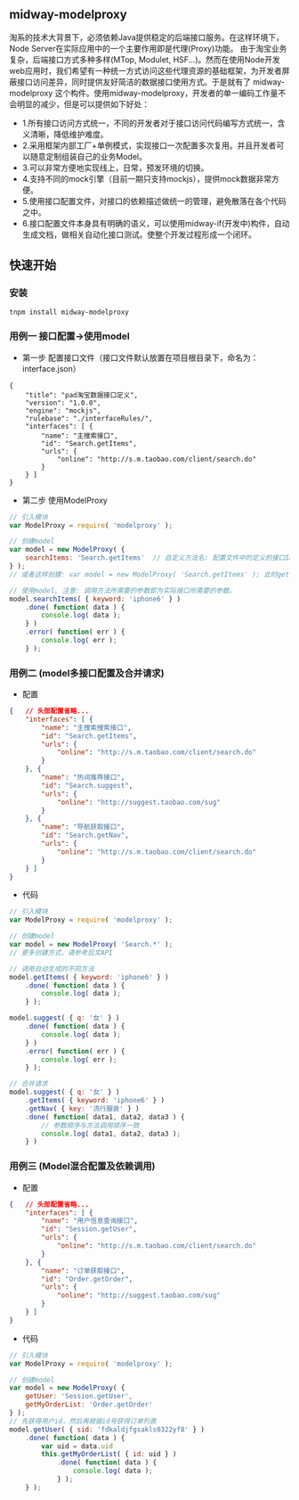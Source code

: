 ## midway-modelproxy

淘系的技术大背景下，必须依赖Java提供稳定的后端接口服务。在这样环境下，Node Server在实际应用中的一个主要作用即是代理(Proxy)功能。
由于淘宝业务复杂，后端接口方式多种多样(MTop, Modulet, HSF...)。然而在使用Node开发web应用时，我们希望有一种统一方式访问这些代理资源的基础框架，为开发者屏蔽接口访问差异，同时提供友好简洁的数据接口使用方式。于是就有了 midway-modelproxy 这个构件。使用midway-modelproxy，开发者的单一编码工作量不会明显的减少，但是可以提供如下好处：
* 1.所有接口访问方式统一，不同的开发者对于接口访问代码编写方式统一，含义清晰，降低维护难度。
* 2.采用框架内部工厂+单例模式，实现接口一次配置多次复用。并且开发者可以随意定制组装自己的业务Model。
* 3.可以非常方便地实现线上，日常，预发环境的切换。
* 4.支持不同的mock引擎（目前一期只支持mockjs），提供mock数据非常方便。
* 5.使用接口配置文件，对接口的依赖描述做统一的管理，避免散落在各个代码之中。
* 6.接口配置文件本身具有明确的语义，可以使用midway-if(开发中)构件，自动生成文档，做相关自动化接口测试。使整个开发过程形成一个闭环。

## 快速开始

### 安装

```sh
tnpm install midway-modelproxy
```

### 用例一 接口配置->使用model
* 第一步 配置接口文件（接口文件默认放置在项目根目录下，命名为：interface.json）

```
{
    "title": "pad淘宝数据接口定义",
    "version": "1.0.0",
    "engine": "mockjs",
    "rulebase": "./interfaceRules/",
    "interfaces": [ {
        "name": "主搜索接口",
        "id": "Search.getItems",
        "urls": {
            "online": "http://s.m.taobao.com/client/search.do"
        }
    } ]
}
```

* 第二步 使用ModelProxy

```js
// 引入模块
var ModelProxy = require( 'modelproxy' ); 

// 创建model
var model = new ModelProxy( {
    searchItems: 'Search.getItems'  // 自定义方法名: 配置文件中的定义的接口ID
} );
// 或者这样创建: var model = new ModelProxy( 'Search.getItems' ); 此时getItems 会作为为方法名

// 使用model, 注意: 调用方法所需要的参数即为实际接口所需要的参数。
model.searchItems( { keyword: 'iphone6' } )
    .done( function( data ) {
        console.log( data );
    } )
    .error( function( err ) {
        console.log( err );
    } );
```

### 用例二 (model多接口配置及合并请求)
* 配置

```json
{   // 头部配置省略...
    "interfaces": [ {
        "name": "主搜索搜索接口",
        "id": "Search.getItems",
        "urls": {
            "online": "http://s.m.taobao.com/client/search.do"
        }
    }, {
        "name": "热词推荐接口",
        "id": "Search.suggest",
        "urls": {
            "online": "http://suggest.taobao.com/sug"
        }
    }, {
        "name": "导航获取接口",
        "id": "Search.getNav",
        "urls": {
            "online": "http://s.m.taobao.com/client/search.do"
        }
    } ]
}
```

* 代码

```js
// 引入模块
var ModelProxy = require( 'modelproxy' ); 

// 创建model
var model = new ModelProxy( 'Search.*' );
// 更多创建方式，请参考后文API

// 调用自动生成的不同方法
model.getItems( { keyword: 'iphone6' } )
    .done( function( data ) {
        console.log( data );
    } );

model.suggest( { q: '女' } )
    .done( function( data ) {
        console.log( data );
    } )
    .error( function( err ) {
        console.log( err );
    } );

// 合并请求
model.suggest( { q: '女' } )
    .getItems( { keyword: 'iphone6' } )
    .getNav( { key: '流行服装' } )
    .done( function( data1, data2, data3 ) {
        // 参数顺序与方法调用顺序一致
        console.log( data1, data2, data3 );
    } )

```

### 用例三 (Model混合配置及依赖调用)

* 配置

```json
{   // 头部配置省略...
    "interfaces": [ {
        "name": "用户信息查询接口",
        "id": "Session.getUser",
        "urls": {
            "online": "http://s.m.taobao.com/client/search.do"
        }
    }, {
        "name": "订单获取接口",
        "id": "Order.getOrder",
        "urls": {
            "online": "http://suggest.taobao.com/sug"
        }
    } ]
}
```

* 代码

``` js
// 引入模块
var ModelProxy = require( 'modelproxy' ); 

// 创建model
var model = new ModelProxy( {
    getUser: 'Session.getUser',
    getMyOrderList: 'Order.getOrder'
} );
// 先获得用户id，然后再根据id号获得订单列表
model.getUser( { sid: 'fdkaldjfgsakls0322yf8' } )
    .done( function( data ) {
        var uid = data.uid
        this.getMyOrderList( { id: uid } )
            .done( function( data ) {
                console.log( data );
            } );
    } );
```



